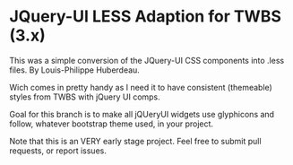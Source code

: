 # JQuery-UI LESS Adaption for TWBS (3.x)

This was a simple conversion of the JQuery-UI CSS components into .less files. 
By Louis-Philippe Huberdeau.

Wich comes in pretty handy as I need it to have consistent (themeable) styles
from TWBS with jQuery UI comps. 

Goal for this branch is to make all jQUeryUI widgets use glyphicons and follow, whatever bootstrap theme used, in your project.

Note that this is an VERY early stage project. Feel free to submit pull requests, or report issues.

